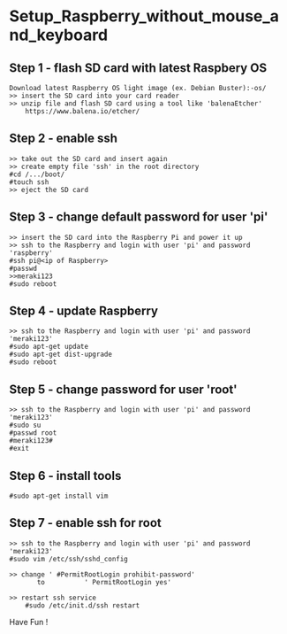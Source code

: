# Setup_Raspberry_without_mouse_and_keyboard

## Step 1 - flash SD card with latest Raspbery OS
  	
	Download latest Raspberry OS light image (ex. Debian Buster):-os/
	>> insert the SD card into your card reader
	>> unzip file and flash SD card using a tool like 'balenaEtcher'
		https://www.balena.io/etcher/


## Step 2 - enable ssh

	>> take out the SD card and insert again
	>> create empty file 'ssh' in the root directory
	#cd /.../boot/
	#touch ssh
	>> eject the SD card


## Step 3 - change default password for user 'pi'
	
	>> insert the SD card into the Raspberry Pi and power it up
	>> ssh to the Raspberry and login with user 'pi' and password 'raspberry'
	#ssh pi@<ip of Raspberry>
	#passwd 
   	>>meraki123
	#sudo reboot

## Step 4 - update Raspberry

	>> ssh to the Raspberry and login with user 'pi' and password 'meraki123'
	#sudo apt-get update
	#sudo apt-get dist-upgrade
	#sudo reboot


## Step 5 - change password for user 'root'
	
	>> ssh to the Raspberry and login with user 'pi' and password 'meraki123'
	#sudo su
	#passwd root
	#meraki123#
	#exit
	
	
## Step 6 - install tools
	
	#sudo apt-get install vim
	
	
## Step 7 - enable ssh for root 
	
	>> ssh to the Raspberry and login with user 'pi' and password 'meraki123'
	#sudo vim /etc/ssh/sshd_config

	>> change ' #PermitRootLogin prohibit-password'
     	   to          ' PermitRootLogin yes'

	>> restart ssh service
		#sudo /etc/init.d/ssh restart



Have Fun !
